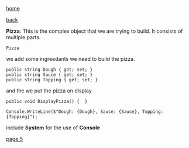 [home](./page01.md)

[back](./page03.md)

**Pizza**: This is the complex object that we are trying to build. It consists of multiple parts.

```
Pizza
```

we add some ingreedants we need to build the pizza.

```
public string Dough { get; set; }
public string Sauce { get; set; }
public string Topping { get; set; }
```

and the we put the pizza on display

```
public void DisplayPizza() {  }
```

```
Console.WriteLine($"Dough: {Dough}, Sauce: {Sauce}, Topping: {Topping}");
```

include **System** for the use of **Console**

 

[page 5](./page05.md)
